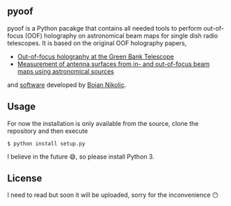 pyoof
-----
pyoof is a Python pacakge that contains all needed tools to perform out-of-focus (OOF) holography on astronomical beam maps for single dish radio telescopes. It is based on the original OOF holography papers,

* [Out-of-focus holography at the Green Bank Telescope](https://www.aanda.org/articles/aa/ps/2007/14/aa5765-06.ps.gz)
* [Measurement of antenna surfaces from in- and out-of-focus beam maps using astronomical sources](https://www.aanda.org/articles/aa/ps/2007/14/aa5603-06.ps.gz)

and [software](https://github.com/bnikolic/oof) developed by [Bojan Nikolic](http://www.mrao.cam.ac.uk/~bn204/oof/).


Usage
-----
For now the installation is only available from the source, clone the repository and then execute

```
$ python install setup.py
```

I believe in the future :smile:, so please install Python 3.

License
-------

I need to read but soon it will be uploaded, sorry for the inconvenience :no_mouth:
